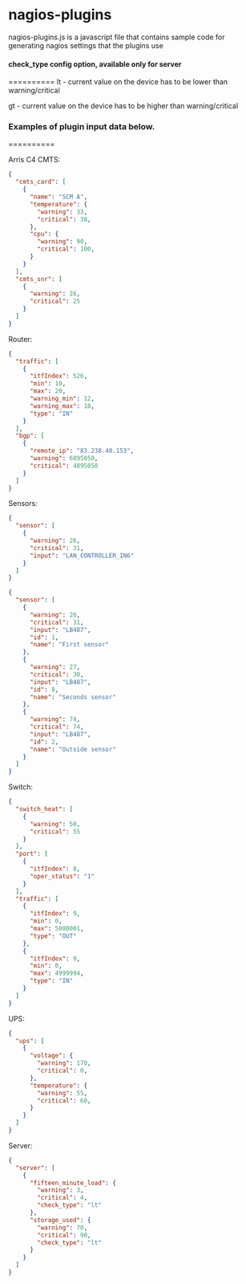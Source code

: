 nagios-plugins
==========

nagios-plugins.js is a javascript file that contains sample code for generating nagios settings that the plugins use


#### check_type config option, available only for server
==========
  lt - current value on the device has to be lower than warning/critical
  
  gt - current value on the device has to be higher than warning/critical

### Examples of plugin input data below.
==========

Arris C4 CMTS:
```json
{
  "cmts_card": [
    {
      "name": "SCM A",
      "temperature": {
        "warning": 33,
        "critical": 38,
      },
      "cpu": {
        "warning": 90,
        "critical": 100,
      }
    }
  ],
  "cmts_snr": [
    {
      "warning": 26,
      "critical": 25
    }
  ]
}
```

Router:
```json
{
  "traffic": [
    {
      "itfIndex": 526,
      "min": 10,
      "max": 20,
      "warning_min": 12,
      "warning_max": 18,
      "type": "IN"
    }
  ],
  "bgp": [
    {
      "remote_ip": "83.238.40.153",
      "warning": 6895050,
      "critical": 4895050
    }
  ]
}
```

Sensors:
```json
{
  "sensor": [
    {
      "warning": 26,
      "critical": 31,
      "input": "LAN_CONTROLLER_IN6"
    }
  ]
}
```

```json
{
  "sensor": [
    {
      "warning": 26,
      "critical": 31,
      "input": "LB487",
      "id": 1,
      "name": "First sensor"
    },
    {
      "warning": 27,
      "critical": 30,
      "input": "LB487",
      "id": 8,
      "name": "Seconds sensor"
    },
    {
      "warning": 74,
      "critical": 74,
      "input": "LB487",
      "id": 2,
      "name": "Outside sensor"
    }
  ]
}
```

Switch:
```json
{
  "switch_heat": [
    {
      "warning": 50,
      "critical": 55
    }
  ],
  "port": [
    {
      "itfIndex": 8,
      "oper_status": "1"
    }
  ],
  "traffic": [
    {
      "itfIndex": 9,
      "min": 0,
      "max": 5000001,
      "type": "OUT"
    },
    {
      "itfIndex": 9,
      "min": 0,
      "max": 4999994,
      "type": "IN"
    }
  ]
}
```

UPS:
```json
{
  "ups": [
    {
      "voltage": {
        "warning": 170,
        "critical": 0,
      },
      "temperature": {
        "warning": 55,
        "critical": 60,
      }
    }
  ]
}
```

Server:
```json
{
  "server": [
    {
      "fifteen_minute_load": {
        "warning": 3,
        "critical": 4,
        "check_type": "lt"
      },
      "storage_used": {
        "warning": 70,
        "critical": 90,
        "check_type": "lt"
      }
    }
  ]
}
```
